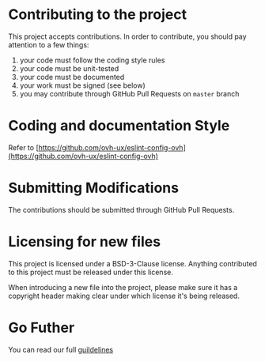 # Contributing to the project

This project accepts contributions. In order to contribute, you should
pay attention to a few things:

1. your code must follow the coding style rules
2. your code must be unit-tested
3. your code must be documented
4. your work must be signed (see below)
5. you may contribute through GitHub Pull Requests on `master` branch

# Coding and documentation Style

Refer to [https://github.com/ovh-ux/eslint-config-ovh](https://github.com/ovh-ux/eslint-config-ovh)

# Submitting Modifications

The contributions should be submitted through GitHub Pull Requests.

# Licensing for new files

This project is licensed under a BSD-3-Clause license. Anything
contributed to this project must be released under this license.

When introducing a new file into the project, please make sure it has a
copyright header making clear under which license it's being released.

# Go Futher
You can read our full [guildelines](https://github.com/ovh-ux/ovh-ux-guidelines)
